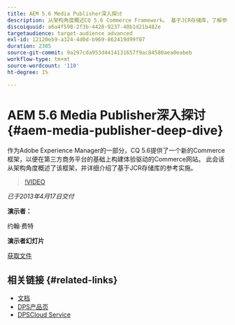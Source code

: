 ```yaml
---
title: AEM 5.6 Media Publisher深入探讨
description: 从架构角度概述CQ 5.6 Commerce Framework。 基于JCR存储库，了解参考实施的详细信息。
discoiquuid: a6a4f598-2f3b-4428-9237-40b1d21b482e
targetaudience: target-audience advanced
exl-id: 12120eb9-a324-4d0d-b969-862419d99f07
duration: 2385
source-git-commit: 9a297cda953d4414131657f9ac84580aea0eabeb
workflow-type: tm+mt
source-wordcount: '110'
ht-degree: 1%

---
```


# AEM 5.6 Media Publisher深入探讨 {#aem-media-publisher-deep-dive}

作为Adobe Experience Manager的一部分，CQ 5.6提供了一个新的Commerce框架，以便在第三方商务平台的基础上构建体验驱动的Commerce网站。 此会话从架构角度概述了该框架，并详细介绍了基于JCR存储库的参考实施。

>[!VIDEO](https://video.tv.adobe.com/v/19574/?quality=9)

*已于2013年4月17日交付*

**演示者：**

约翰·费特

**演示者幻灯片**

[获取文件](assets/cq-gems-aem-media-publisher-04-17-2013-final.pdf)

## 相关链接 {#related-links}

* [文档](https://docs.adobe.com/content/docs/en/cq/5-6-1/media-publisher.html)
* [DPS产品页](https://www.adobe.com/ca/products/digital-publishing-suite-family.html)
* [DPSCloud Service](https://helpx.adobe.com/cn/digital-publishing-suite/help/eol-statement-for-dpsc.html)
